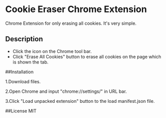 Cookie Eraser Chrome Extension
==========

Chrome Extension for only erasing all cookies.
It's very simple.

## Description
- Click the icon on the Chrome tool bar.
- Click "Erase All Cookies" button to erase all cookies on the page which is shown the tab.

##Installation

1.Download files.

2.Open Chrome and input "chrome://settings/" in URL bar.

3.Click "Load unpacked extension" button to the load manifest.json file.

##License
MIT
